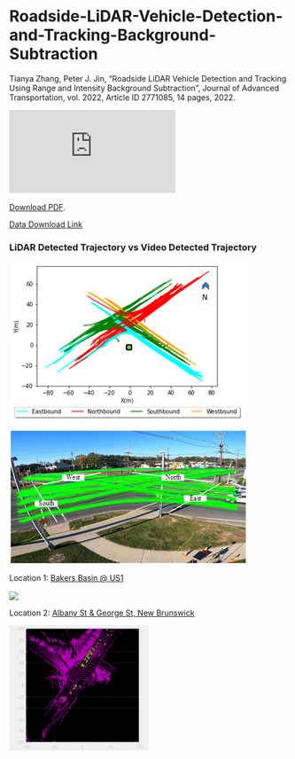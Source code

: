# Roadside-LiDAR-Vehicle-Detection-and-Tracking-Background-Subtraction


Tianya Zhang, Peter J. Jin, “Roadside LiDAR Vehicle Detection and Tracking Using Range and Intensity Background Subtraction”, Journal of Advanced Transportation, vol. 2022, Article ID 2771085, 14 pages, 2022.

<object data="https://arxiv.org/ftp/arxiv/papers/2201/2201.04756.pdf" type="application/pdf" width="700px" height="700px">
    <embed src="https://github.com/TeRyZh/Roadside-LiDAR-Vehicle-Detection-and-Tracking-Background-Subtraction/blob/main/LiDAR_Object_Detection.pdf">
        <p> <a href="https://arxiv.org/ftp/arxiv/papers/2201/2201.04756.pdf">Download PDF</a>.</p>
    </embed>
</object>


[Data Download Link](https://drive.google.com/file/d/167fXezNrgCpFmZod3yZwJsxRtyh0HfOx/view?usp=sharing)




### LiDAR Detected Trajectory vs Video Detected Trajectory

![LiDAR Detected Trajectory vs Video Detected Trajectory](https://github.com/TeRyZh/Roadside-LiDAR-Vehicle-Detection-and-Tracking-Background-Subtraction/blob/main/images/LIDAR%20and%20Video%20Trajectory.png?raw=true)

Location 1: [Bakers Basin @ US1](https://www.google.com/maps/place/Bakers+Basin+Rd,+Lawrence+Township,+NJ+08648/@40.2752051,-74.7061749,150m/data=!3m1!1e3!4m5!3m4!1s0x89c3e210ac91a57f:0xcae16bbda8afae4c!8m2!3d40.2742975!4d-74.6985635)

<img align="center" width="50%" src="https://github.com/TeRyZh/Roadside-LiDAR-Vehicle-Detection-and-Tracking-Background-Subtraction/blob/main/images/BakersBasin_LiDAR_Detection.gif">

Location 2: [Albany St & George St, New Brunswick](https://www.google.com/maps/place/Albany+St+%26+George+St,+New+Brunswick,+NJ+08901/data=!4m2!3m1!1s0x89c3c6517121901d:0xdde5d4f0994007a?sa=X&ved=2ahUKEwiw0ouEkaT3AhVK3KQKHdlzBuIQ8gF6BAgCEAE)

<img align="center" width="50%" src="https://raw.githubusercontent.com/TeRyZh/Roadside-LiDAR-Vehicle-Detection-and-Tracking-Background-Subtraction/main/images/George%40Albany.gif">
